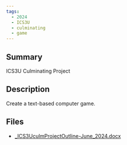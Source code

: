 ```yaml
---
tags:
  - 2024
  - ICS3U
  - culminating
  - game
---
```


## Summary

ICS3U Culminating Project

## Description

Create a text-based computer game.

## Files

*   [\_ICS3UculmProjectOutline-June\_2024.docx](https://www.russellgordon.ca/acse/cemc-cse-resources/resources/2024/Asma_Arif/_ICS3UculmProjectOutline-June_2024.docx)

